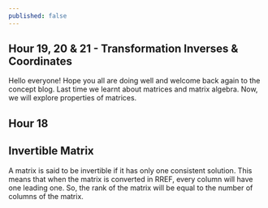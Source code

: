 ```yaml
---
published: false
---
```

## Hour 19, 20 & 21 - Transformation Inverses & Coordinates

Hello everyone! Hope you all are doing well and welcome back again to the concept blog. Last time we learnt about matrices and matrix algebra. Now, we will explore properties of matrices.

## Hour 18

## Invertible Matrix

A matrix is said to be invertible if it has only one consistent solution. This means that when the matrix is converted in RREF, every column will have one leading one. So, the rank of the matrix will be equal to the number of columns of the matrix.
